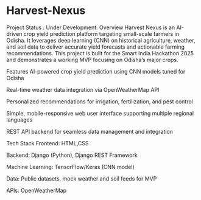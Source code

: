 # Harvest-Nexus
Project Status : Under Development.
Overview
Harvest Nexus is an AI-driven crop yield prediction platform targeting small-scale farmers in Odisha. It leverages deep learning (CNN) on historical agriculture, weather, and soil data to deliver accurate yield forecasts and actionable farming recommendations. This project is built for the Smart India Hackathon 2025 and demonstrates a working MVP focusing on Odisha’s major crops.

Features
AI-powered crop yield prediction using CNN models tuned for Odisha

Real-time weather data integration via OpenWeatherMap API

Personalized recommendations for irrigation, fertilization, and pest control

Simple, mobile-responsive web user interface supporting multiple regional languages

REST API backend for seamless data management and integration

Tech Stack
Frontend:  HTML,CSS

Backend: Django (Python), Django REST Framework

Machine Learning: TensorFlow/Keras (CNN model)

Data: Public datasets, mock weather and soil feeds for MVP

APIs: OpenWeatherMap

